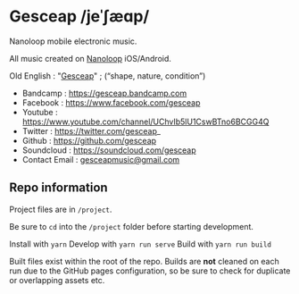 # Gesceap /jeˈʃæɑp/

Nanoloop mobile electronic music.

All music created on [Nanoloop](https://www.nanoloop.com) iOS/Android.

Old English : "[Gesceap](https://en.wiktionary.org/wiki/gesceap)" ; (“shape, nature, condition”)

* Bandcamp : https://gesceap.bandcamp.com
* Facebook : https://www.facebook.com/gesceap
* Youtube : https://www.youtube.com/channel/UChvIb5lU1CswBTno6BCGG4Q
* Twitter : https://twitter.com/gesceap_
* Github : https://github.com/gesceap
* Soundcloud : https://soundcloud.com/gesceap
* Contact Email : gesceapmusic@gmail.com

## Repo information
Project files are in `/project`.

Be sure to `cd` into the `/project` folder before starting development.

Install with `yarn`
Develop with `yarn run serve`
Build with `yarn run build`

Built files exist within the root of the repo.
Builds are **not** cleaned on each run due to the GitHub pages configuration, so be sure to check for duplicate or overlapping assets etc.